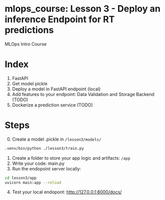 # mlops_course: Lesson 3 - Deploy an inference Endpoint for RT predictions
MLOps Intro Course

# Index
1. FastAPI
2. Get model pickle
3. Deploy a model in FastAPI endpoint (local)
4. Add features to your endpoint: Data Validation and Storage Backend (TODO)
5. Dockerize a prediction service (TODO)

# Steps
0. Create a model .pickle in `/lesson3/models/`
```bash
.venv/bin/python ./lesson3/train.py
```

1. Create a folder to store your app logic and artifacts: `/app` 
2. Write your code: main.py
3. Run the endopoint server locally:
```bash
cd lesson3/app
uvicorn main:app --reload
```
4. Test your local endopont: http://127.0.0.1:8000/docs/






